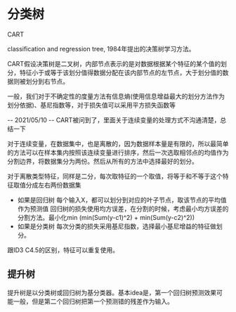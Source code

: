 # 分类树

CART

classification and regression tree, 1984年提出的决策树学习方法。

CART假设决策树是二叉树，内部节点表示的是对数据根据某个特征的某个值的划分，特征小于或等于该划分值得数据分配在该内部节点的左节点，大于划分值的数据则被划分到右节点。

一般，我们对于不确定性的度量方法有信息熵(使用信息增益最大的划分方法作为划分依据)、基尼指数等，对于损失值可以采用平方损失函数等

-- 2021/05/10 --
CART被问到了，里面关于连续变量的处理方式不沟通清楚，总结一下

对于连续变量，在数据集中，也是离散的，因为数据样本量是有限的，所以最简单的方法可以在样本集内按照该连续变量进行排序，然后一次选取相邻点的均值作为分割边界，将数据集分为两份。然后从所有的方法中选择最好的划分。

对于离散类型特征，同样是二分，每次取特征的一个取值，将等于和不等于这个特征取值分成左右两份数据集

- 如果是回归树
每个输入X，都可以划分到对应的叶子节点，取该节点的平均值作为预测值
回归树的损失使用均方误差，在分割的时候，考虑最小均方误差的分割方法。最小化min (min(Sum(y-c1)^2) + min(Sum(y-c2)^2))
- 如果是分类树
每次分类的损失采用基尼指数，选择最小基尼增益的特征做划分。

跟ID3 C4.5的区别，特征可以重复使用。


## 提升树

提升树是以分类树或回归树为基分类器。基本idea是，第一个回归树预测效果可能一般，但是第二个回归树把第一个预测错的残差作为输入。
